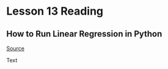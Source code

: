 # Lesson 13 Reading

## How to Run Linear Regression in Python

[Source](http://bigdata-madesimple.com/how-to-run-linear-regression-in-python-scikit-learn/)

Text
